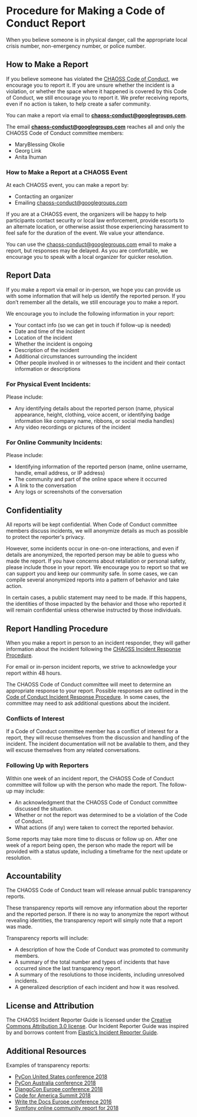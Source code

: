 # Procedure for Making a Code of Conduct Report

When you believe someone is in physical danger, call the appropriate local crisis number, non-emergency number, or police number. 

## How to Make a Report
If you believe someone has violated the [CHAOSS Code of Conduct](https://chaoss.community/code-of-conduct/), we encourage you to report it. If you are unsure whether the incident is a violation, or whether the space where it happened is covered by this Code of Conduct, we still encourage you to report it. We prefer receiving reports, even if no action is taken, to help create a safer community.

You can make a report via email to **<chaoss-conduct@googlegroups.com>**.

The email **<chaoss-conduct@googlegroups.com>** reaches all and only the CHAOSS Code of Conduct committee members:

- MaryBlessing Okolie
- Georg Link
- Anita Ihuman

### How to Make a Report at a CHAOSS Event
At each CHAOSS event, you can make a report by:
- Contacting an organizer
- Emailing <chaoss-conduct@googlegroups.com>

If you are at a CHAOSS event, the organizers will be happy to help participants contact security or local law enforcement, provide escorts to an alternate location, or otherwise assist those experiencing harassment to feel safe for the duration of the event. We value your attendance.

You can use the <chaoss-conduct@googlegroups.com> email to make a report, but responses may be delayed. As you are comfortable, we encourage you to speak with a local organizer for quicker resolution.

## Report Data
If you make a report via email or in-person, we hope you can provide us with some information that will help us identify the reported person. If you don’t remember all the details, we still encourage you to make a report.

We encourage you to include the following information in your report:
- Your contact info (so we can get in touch if follow-up is needed)
- Date and time of the incident
- Location of the incident
- Whether the incident is ongoing
- Description of the incident
- Additional circumstances surrounding the incident
- Other people involved in or witnesses to the incident and their contact information or descriptions

### For Physical Event Incidents:
Please include:
- Any identifying details about the reported person (name, physical appearance, height, clothing, voice accent, or identifying badge information like company name, ribbons, or social media handles)
- Any video recordings or pictures of the incident

### For Online Community Incidents:
Please include:
- Identifying information of the reported person (name, online username, handle, email address, or IP address)
- The community and part of the online space where it occurred
- A link to the conversation
- Any logs or screenshots of the conversation

## Confidentiality
All reports will be kept confidential. When Code of Conduct committee members discuss incidents, we will anonymize details as much as possible to protect the reporter's privacy.

However, some incidents occur in one-on-one interactions, and even if details are anonymized, the reported person may be able to guess who made the report. If you have concerns about retaliation or personal safety, please include those in your report. We encourage you to report so that we can support you and keep our community safe. In some cases, we can compile several anonymized reports into a pattern of behavior and take action.

In certain cases, a public statement may need to be made. If this happens, the identities of those impacted by the behavior and those who reported it will remain confidential unless otherwise instructed by those individuals.

## Report Handling Procedure
When you make a report in person to an incident responder, they will gather information about the incident following the [CHAOSS Incident Response Procedure](https://chaoss.community/code-of-conduct-incident-response-plan).

For email or in-person incident reports, we strive to acknowledge your report within 48 hours.

The CHAOSS Code of Conduct committee will meet to determine an appropriate response to your report. Possible responses are outlined in the [Code of Conduct Incident Response Procedure](https://chaoss.community/code-of-conduct-incident-response-plan). In some cases, the committee may need to ask additional questions about the incident.

### Conflicts of Interest
If a Code of Conduct committee member has a conflict of interest for a report, they will recuse themselves from the discussion and handling of the incident. The incident documentation will not be available to them, and they will excuse themselves from any related conversations.

### Following Up with Reporters
Within one week of an incident report, the CHAOSS Code of Conduct committee will follow up with the person who made the report. The follow-up may include:
- An acknowledgment that the CHAOSS Code of Conduct committee discussed the situation.
- Whether or not the report was determined to be a violation of the Code of Conduct.
- What actions (if any) were taken to correct the reported behavior.

Some reports may take more time to discuss or follow up on. After one week of a report being open, the person who made the report will be provided with a status update, including a timeframe for the next update or resolution.

## Accountability
The CHAOSS Code of Conduct team will release annual public transparency reports.

These transparency reports will remove any information about the reporter and the reported person. If there is no way to anonymize the report without revealing identities, the transparency report will simply note that a report was made.

Transparency reports will include:
- A description of how the Code of Conduct was promoted to community members.
- A summary of the total number and types of incidents that have occurred since the last transparency report.
- A summary of the resolutions to those incidents, including unresolved incidents.
- A generalized description of each incident and how it was resolved.

## License and Attribution
The CHAOSS Incident Reporter Guide is licensed under the [Creative Commons Attribution 3.0 license](http://creativecommons.org/licenses/by/3.0/). Our Incident Reporter Guide was inspired by and borrows content from [Elastic’s Incident Reporter Guide](https://www.elastic.co/community/reporter-guidelines).

## Additional Resources
Examples of transparency reports:
- [PyCon United States conference 2018](https://pycon.blogspot.com/2018/06/pycon-2018-code-of-conduct-transparency.html)
- [PyCon Australia conference 2018](https://2018.pycon-au.org/news/conduct-team-transparency-report/)
- [DjangoCon Europe conference 2018](https://2018.djangocon.eu/news/coc-transparency/)
- [Code for America Summit 2018](https://medium.com/code-for-america/2018-code-for-america-summit-code-of-conduct-transparency-report-6e026154f39)
- [Write the Docs Europe conference 2016](https://www.writethedocs.org/conf/eu/2016/news/code-of-conduct-report/)
- [Symfony online community report for 2018](https://symfony.com/blog/symfony-code-of-conduct-transparency-report-2018)
